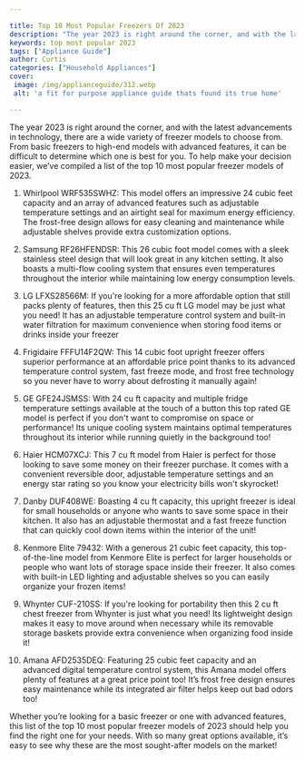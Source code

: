 ```yaml
---

title: Top 10 Most Popular Freezers Of 2023
description: "The year 2023 is right around the corner, and with the latest advancements in technology, there are a wide variety of freezer mode...take a moment to check it out "
keywords: top most popular 2023
tags: ["Appliance Guide"]
author: Curtis
categories: ["Household Appliances"]
cover: 
 image: /img/applianceguide/312.webp
 alt: 'a fit for purpose appliance guide thats found its true home'

---
```


The year 2023 is right around the corner, and with the latest advancements in technology, there are a wide variety of freezer models to choose from. From basic freezers to high-end models with advanced features, it can be difficult to determine which one is best for you. To help make your decision easier, we’ve compiled a list of the top 10 most popular freezer models of 2023.

1. Whirlpool WRF535SWHZ: This model offers an impressive 24 cubic feet capacity and an array of advanced features such as adjustable temperature settings and an airtight seal for maximum energy efficiency. The frost-free design allows for easy cleaning and maintenance while adjustable shelves provide extra customization options.

2. Samsung RF26HFENDSR: This 26 cubic foot model comes with a sleek stainless steel design that will look great in any kitchen setting. It also boasts a multi-flow cooling system that ensures even temperatures throughout the interior while maintaining low energy consumption levels. 

3. LG LFXS28566M: If you're looking for a more affordable option that still packs plenty of features, then this 25 cu ft LG model may be just what you need! It has an adjustable temperature control system and built-in water filtration for maximum convenience when storing food items or drinks inside your freezer 

4. Frigidaire FFFU14F2QW: This 14 cubic foot upright freezer offers superior performance at an affordable price point thanks to its advanced temperature control system, fast freeze mode, and frost free technology so you never have to worry about defrosting it manually again! 

5. GE GFE24JSMSS: With 24 cu ft capacity and multiple fridge temperature settings available at the touch of a button this top rated GE model is perfect if you don't want to compromise on space or performance! Its unique cooling system maintains optimal temperatures throughout its interior while running quietly in the background too! 

6. Haier HCM07XCJ: This 7 cu ft model from Haier is perfect for those looking to save some money on their freezer purchase. It comes with a convenient reversible door, adjustable temperature settings and an energy star rating so you know your electricity bills won't skyrocket! 

7. Danby DUF408WE: Boasting 4 cu ft capacity, this upright freezer is ideal for small households or anyone who wants to save some space in their kitchen. It also has an adjustable thermostat and a fast freeze function that can quickly cool down items within the interior of the unit! 

8. Kenmore Elite 79432: With a generous 21 cubic feet capacity, this top-of-the-line model from Kenmore Elite is perfect for larger households or people who want lots of storage space inside their freezer. It also comes with built-in LED lighting and adjustable shelves so you can easily organize your frozen items! 

9. Whynter CUF-210SS: If you're looking for portability then this 2 cu ft chest freezer from Whynter is just what you need! Its lightweight design makes it easy to move around when necessary while its removable storage baskets provide extra convenience when organizing food inside it! 

10. Amana AFD2535DEQ: Featuring 25 cubic feet capacity and an advanced digital temperature control system, this Amana model offers plenty of features at a great price point too! It’s frost free design ensures easy maintenance while its integrated air filter helps keep out bad odors too!

Whether you’re looking for a basic freezer or one with advanced features, this list of the top 10 most popular freezer models of 2023 should help you find the right one for your needs. With so many great options available, it’s easy to see why these are the most sought-after models on the market!

